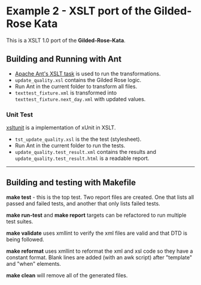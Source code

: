 # Example 2 - XSLT port of the Gilded-Rose Kata

This is a XSLT 1.0 port of the **Gilded-Rose-Kata**.

## Building and Running with Ant

* [Apache Ant's XSLT task](https://ant.apache.org/manual/Tasks/style.html) is used to run the transformations.
* `update_quality.xsl` contains the Gilded Rose logic.
* Run Ant in the current folder to transform all files.
* `texttest_fixture.xml` is transformed into `texttest_fixture.next_day.xml` with updated values.

### Unit Test

[xsltunit](http://xsltunit.org/) is a implementation of xUnit in XSLT.

* `tst_update_quality.xsl` is the the test (stylesheet).
* Run Ant in the current folder to run the tests.
* `update_quality.test_result.xml` contains the results and
  `update_quality.test_result.html` is a readable report.

----

## Building and testing with Makefile

**make test** - this is the top test. Two report files are
created. One that lists all passed and failed tests, and another that
only lists failed tests.

**make run-test** and **make report** targets can be refactored to run
multiple test suites.

**make validate** uses xmllint to verify the xml files are valid and
that DTD is being followed.

**make reformat** uses xmllint to reformat the xml and xsl code so
they have a constant format. Blank lines are added (with an awk
script) after "template" and "when" elements.

**make clean** will remove all of the generated files.
